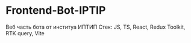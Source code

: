 # Frontend-Bot-IPTIP
Веб часть бота от институа ИПТИП
Стек: JS, TS, React, Redux Toolkit, RTK query, Vite
